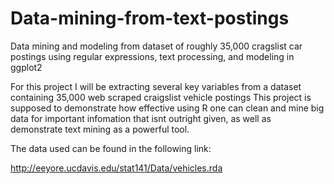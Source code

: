 # Data-mining-from-text-postings
Data mining and modeling from dataset of roughly 35,000 cragslist car postings using regular expressions, text processing, and modeling in ggplot2


For this project I will be extracting several key variables from a dataset containing 35,000 web scraped craigslist vehicle postings
This project is supposed to demonstrate how effective using R one can clean and mine big data for important infomation that isnt outright given, as well as demonstrate text mining as a powerful tool.

The data used can be found in the following link:

http://eeyore.ucdavis.edu/stat141/Data/vehicles.rda
